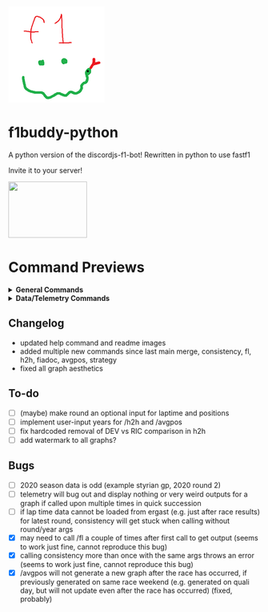<img src="/botPics/f1python192.png">

# f1buddy-python

A python version of the discordjs-f1-bot! 
Rewritten in python to use fastf1

Invite it to your server!

<a href="https://discord.com/api/oauth2/authorize?client_id=1059405703116242995&permissions=2147798016&scope=bot">
    <img src="https://logodownload.org/wp-content/uploads/2017/11/discord-logo-01.png" width="157" height="112">
</a>

# Command Previews
<details><summary><b>General Commands</b></summary>
    
Schedule             |  Standings|  Driver|  
:-------------------------:|:-------------------------:|:-------------------------:
![](/images/schedule.png)  |  ![](/images/wdcwcc.png)|  ![](/images/driver.png)|  

Race Results             |  Quali Results |  FIA Document|  
:-------------------------:|:-------------------------:|:-------------------------:
![](/images/results.png)|    ![](/images/quali.png)|  ![](/images/fiadoc.png)|  

And more!!
</details>

<details><summary><b>Data/Telemetry Commands</b></summary>
    
Telemetry             |  Track Dominance |  Position Changes|  
:-------------------------:|:-------------------------:|:-------------------------:
![](/images/telemetry.png)  |  ![](/images/trackdominance.png)|  ![](/images/positions.png)|  

Qualifying Gap             |  Laptime Consistency |  Laptimes |  
:-------------------------:|:-------------------------:|:-------------------------:
![](/images/qualigap.png)|    ![](/images/consistency.png)|  ![](/images/laptimes.png)|  

And more!!
</details>


## Changelog

- updated help command and readme images
- added multiple new commands since last main merge, consistency, fl, h2h, fiadoc, avgpos, strategy
- fixed all graph aesthetics


## To-do
- [ ] (maybe) make round an optional input for laptime and positions
- [ ] implement user-input years for /h2h and /avgpos
- [ ] fix hardcoded removal of DEV vs RIC comparison in h2h
- [ ] add watermark to all graphs? 

## Bugs
- [ ] 2020 season data is odd (example styrian gp, 2020 round 2)
- [ ] telemetry will bug out and display nothing or very weird outputs for a graph if called upon multiple times in quick succession
- [ ] if lap time data cannot be loaded from ergast (e.g. just after race results) for latest round, consistency will get stuck when calling without round/year args
- [x] may need to call /fl a couple of times after first call to get output (seems to work just fine, cannot reproduce this bug)
- [x] calling consistency more than once with the same args throws an error (seems to work just fine, cannot reproduce this bug)
- [x] /avgpos will not generate a new graph after the race has occurred, if previously generated on same race weekend (e.g. generated on quali day, but will not update even after the race has occurred) (fixed, probably)